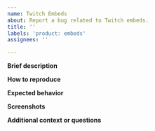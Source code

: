 ```yaml
---
name: Twitch Embeds
about: Report a bug related to Twitch embeds.
title: ''
labels: 'product: embeds'
assignees: ''

---
```


**Brief description**

**How to reproduce**

**Expected behavior**

**Screenshots**

**Additional context or questions**
